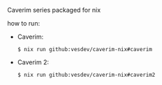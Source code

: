 Caverim series packaged for nix

how to run:
  - Caverim:
  
    ``$ nix run github:vesdev/caverim-nix#caverim``
  
  - Caverim 2:
  
    ``$ nix run github:vesdev/caverim-nix#caverim2``
